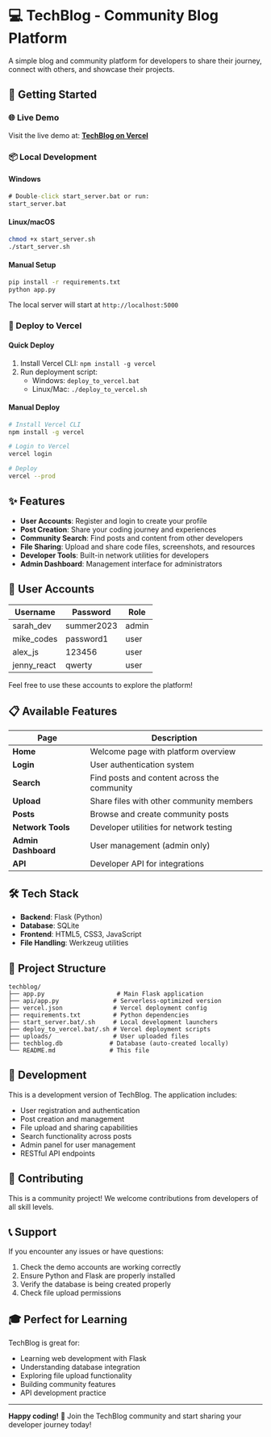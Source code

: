 # 💻 TechBlog - Community Blog Platform

A simple blog and community platform for developers to share their journey, connect with others, and showcase their projects.

## 🚀 Getting Started

### 🌐 Live Demo
Visit the live demo at: **[TechBlog on Vercel](https://your-deployment-url.vercel.app)**

### 📦 Local Development

#### Windows
```cmd
# Double-click start_server.bat or run:
start_server.bat
```

#### Linux/macOS
```bash
chmod +x start_server.sh
./start_server.sh
```

#### Manual Setup
```bash
pip install -r requirements.txt
python app.py
```

The local server will start at `http://localhost:5000`

### 🚀 Deploy to Vercel

#### Quick Deploy
1. Install Vercel CLI: `npm install -g vercel`
2. Run deployment script:
   - Windows: `deploy_to_vercel.bat`
   - Linux/Mac: `./deploy_to_vercel.sh`

#### Manual Deploy
```bash
# Install Vercel CLI
npm install -g vercel

# Login to Vercel
vercel login

# Deploy
vercel --prod
```

## ✨ Features

- **User Accounts**: Register and login to create your profile
- **Post Creation**: Share your coding journey and experiences  
- **Community Search**: Find posts and content from other developers
- **File Sharing**: Upload and share code files, screenshots, and resources
- **Developer Tools**: Built-in network utilities for developers
- **Admin Dashboard**: Management interface for administrators

## 🎯 User Accounts

| Username | Password | Role |
|----------|----------|------|
| sarah_dev | summer2023 | admin |
| mike_codes | password1 | user |
| alex_js | 123456 | user |
| jenny_react | qwerty | user |

Feel free to use these accounts to explore the platform!

## 📋 Available Features

| Page | Description |
|------|-------------|
| **Home** | Welcome page with platform overview |
| **Login** | User authentication system |
| **Search** | Find posts and content across the community |
| **Upload** | Share files with other community members |
| **Posts** | Browse and create community posts |
| **Network Tools** | Developer utilities for network testing |
| **Admin Dashboard** | User management (admin only) |
| **API** | Developer API for integrations |

## 🛠 Tech Stack

- **Backend**: Flask (Python)
- **Database**: SQLite
- **Frontend**: HTML5, CSS3, JavaScript
- **File Handling**: Werkzeug utilities

## 📁 Project Structure

```
techblog/
├── app.py                    # Main Flask application
├── api/app.py               # Serverless-optimized version
├── vercel.json              # Vercel deployment config
├── requirements.txt         # Python dependencies
├── start_server.bat/.sh     # Local development launchers
├── deploy_to_vercel.bat/.sh # Vercel deployment scripts
├── uploads/                 # User uploaded files
├── techblog.db             # Database (auto-created locally)
└── README.md               # This file
```

## 🔧 Development

This is a development version of TechBlog. The application includes:

- User registration and authentication
- Post creation and management
- File upload and sharing capabilities
- Search functionality across posts
- Admin panel for user management
- RESTful API endpoints

## 🤝 Contributing

This is a community project! We welcome contributions from developers of all skill levels.

## 📞 Support

If you encounter any issues or have questions:

1. Check the demo accounts are working correctly
2. Ensure Python and Flask are properly installed  
3. Verify the database is being created properly
4. Check file upload permissions

## 🎓 Perfect for Learning

TechBlog is great for:

- Learning web development with Flask
- Understanding database integration
- Exploring file upload functionality
- Building community features
- API development practice

---

**Happy coding!** 🚀 Join the TechBlog community and start sharing your developer journey today!